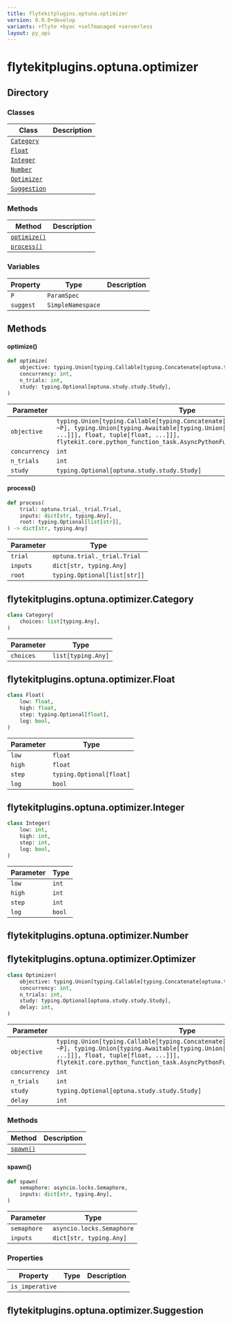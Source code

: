 ```yaml
---
title: flytekitplugins.optuna.optimizer
version: 0.0.0+develop
variants: +flyte +byoc +selfmanaged +serverless
layout: py_api
---
```


# flytekitplugins.optuna.optimizer

## Directory

### Classes

| Class | Description |
|-|-|
| [`Category`](.././flytekitplugins.optuna.optimizer#flytekitpluginsoptunaoptimizercategory) |  |
| [`Float`](.././flytekitplugins.optuna.optimizer#flytekitpluginsoptunaoptimizerfloat) |  |
| [`Integer`](.././flytekitplugins.optuna.optimizer#flytekitpluginsoptunaoptimizerinteger) |  |
| [`Number`](.././flytekitplugins.optuna.optimizer#flytekitpluginsoptunaoptimizernumber) |  |
| [`Optimizer`](.././flytekitplugins.optuna.optimizer#flytekitpluginsoptunaoptimizeroptimizer) |  |
| [`Suggestion`](.././flytekitplugins.optuna.optimizer#flytekitpluginsoptunaoptimizersuggestion) |  |

### Methods

| Method | Description |
|-|-|
| [`optimize()`](#optimize) |  |
| [`process()`](#process) |  |


### Variables

| Property | Type | Description |
|-|-|-|
| `P` | `ParamSpec` |  |
| `suggest` | `SimpleNamespace` |  |

## Methods

#### optimize()

```python
def optimize(
    objective: typing.Union[typing.Callable[typing.Concatenate[optuna.trial._trial.Trial, ~P], typing.Union[typing.Awaitable[typing.Union[float, tuple[float, ...]]], float, tuple[float, ...]]], flytekit.core.python_function_task.AsyncPythonFunctionTask, NoneType],
    concurrency: int,
    n_trials: int,
    study: typing.Optional[optuna.study.study.Study],
)
```
| Parameter | Type |
|-|-|
| `objective` | `typing.Union[typing.Callable[typing.Concatenate[optuna.trial._trial.Trial, ~P], typing.Union[typing.Awaitable[typing.Union[float, tuple[float, ...]]], float, tuple[float, ...]]], flytekit.core.python_function_task.AsyncPythonFunctionTask, NoneType]` |
| `concurrency` | `int` |
| `n_trials` | `int` |
| `study` | `typing.Optional[optuna.study.study.Study]` |

#### process()

```python
def process(
    trial: optuna.trial._trial.Trial,
    inputs: dict[str, typing.Any],
    root: typing.Optional[list[str]],
) -> dict[str, typing.Any]
```
| Parameter | Type |
|-|-|
| `trial` | `optuna.trial._trial.Trial` |
| `inputs` | `dict[str, typing.Any]` |
| `root` | `typing.Optional[list[str]]` |

## flytekitplugins.optuna.optimizer.Category

```python
class Category(
    choices: list[typing.Any],
)
```
| Parameter | Type |
|-|-|
| `choices` | `list[typing.Any]` |

## flytekitplugins.optuna.optimizer.Float

```python
class Float(
    low: float,
    high: float,
    step: typing.Optional[float],
    log: bool,
)
```
| Parameter | Type |
|-|-|
| `low` | `float` |
| `high` | `float` |
| `step` | `typing.Optional[float]` |
| `log` | `bool` |

## flytekitplugins.optuna.optimizer.Integer

```python
class Integer(
    low: int,
    high: int,
    step: int,
    log: bool,
)
```
| Parameter | Type |
|-|-|
| `low` | `int` |
| `high` | `int` |
| `step` | `int` |
| `log` | `bool` |

## flytekitplugins.optuna.optimizer.Number

## flytekitplugins.optuna.optimizer.Optimizer

```python
class Optimizer(
    objective: typing.Union[typing.Callable[typing.Concatenate[optuna.trial._trial.Trial, ~P], typing.Union[typing.Awaitable[typing.Union[float, tuple[float, ...]]], float, tuple[float, ...]]], flytekit.core.python_function_task.AsyncPythonFunctionTask],
    concurrency: int,
    n_trials: int,
    study: typing.Optional[optuna.study.study.Study],
    delay: int,
)
```
| Parameter | Type |
|-|-|
| `objective` | `typing.Union[typing.Callable[typing.Concatenate[optuna.trial._trial.Trial, ~P], typing.Union[typing.Awaitable[typing.Union[float, tuple[float, ...]]], float, tuple[float, ...]]], flytekit.core.python_function_task.AsyncPythonFunctionTask]` |
| `concurrency` | `int` |
| `n_trials` | `int` |
| `study` | `typing.Optional[optuna.study.study.Study]` |
| `delay` | `int` |

### Methods

| Method | Description |
|-|-|
| [`spawn()`](#spawn) |  |


#### spawn()

```python
def spawn(
    semaphore: asyncio.locks.Semaphore,
    inputs: dict[str, typing.Any],
)
```
| Parameter | Type |
|-|-|
| `semaphore` | `asyncio.locks.Semaphore` |
| `inputs` | `dict[str, typing.Any]` |

### Properties

| Property | Type | Description |
|-|-|-|
| `is_imperative` |  |  |

## flytekitplugins.optuna.optimizer.Suggestion

